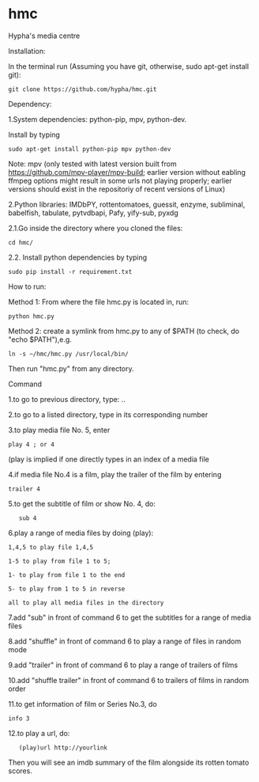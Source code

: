 # hmc
Hypha's media centre


Installation:

In the terminal run (Assuming you have git, otherwise, sudo apt-get install git):
		
	git clone https://github.com/hypha/hmc.git




Dependency:

1.System dependencies: python-pip, mpv, python-dev.

Install by typing 

	sudo apt-get install python-pip mpv python-dev

  Note:  mpv (only tested with latest version built from https://github.com/mpv-player/mpv-build; earlier version without eabling ffmpeg options might result in some urls not playing properly; earlier versions should exist in the repositoriy of recent versions of Linux)


2.Python libraries: IMDbPY, rottentomatoes, guessit, enzyme, subliminal, babelfish, tabulate, pytvdbapi, Pafy, yify-sub, pyxdg

   2.1.Go inside the directory where you cloned the files:
    
    cd hmc/

   2.2. Install python dependencies by typing 
   
   	sudo pip install -r requirement.txt




How to run:

Method 1: From where the file hmc.py is located in, run:
	
	python hmc.py

Method 2: create a symlink from hmc.py to any of $PATH (to check, do "echo $PATH"),e.g. 
	
	ln -s ~/hmc/hmc.py /usr/local/bin/

Then run "hmc.py" from any directory.



Command

1.to go to previous directory, type: ..

2.to go to a listed directory, type in its corresponding number

3.to play media file No. 5, enter

	play 4 ; or 4

(play is implied if one directly types in an index of a media file

4.if media file No.4 is a film, play the trailer of the film by entering
	
	trailer 4

5.to get the subtitle of film or show No. 4, do:

       sub 4

6.play a range of media files by doing (play):
   
	1,4,5 to play file 1,4,5
   
	1-5 to play from file 1 to 5; 
   	
	1- to play from file 1 to the end 

	5- to play from 1 to 5 in reverse
	
	all to play all media files in the directory

7.add "sub" in front of command 6 to get the subtitles for a range of media files

8.add "shuffle" in front of command 6 to play a range of files in random mode

9.add "trailer" in front of command 6 to play a range of trailers of films

10.add "shuffle trailer" in front of command 6 to trailers of films in random order

11.to get information of film or Series No.3, do 
	
	info 3

12.to play a url, do:

       (play)url http://yourlink 

Then you will see an imdb summary of the film alongside its rotten tomato scores.
